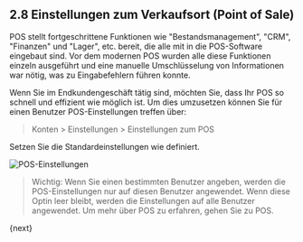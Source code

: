 ## 2.8 Einstellungen zum Verkaufsort (Point of Sale)

POS stellt fortgeschrittene Funktionen wie "Bestandsmanagement", "CRM", "Finanzen" und "Lager", etc. bereit, die alle mit in die POS-Software eingebaut sind. Vor dem modernen POS wurden alle diese Funktionen einzeln ausgeführt und eine manuelle Umschlüsselung von Informationen war nötig, was zu Eingabefehlern führen konnte.

Wenn Sie im Endkundengeschäft tätig sind, möchten Sie, dass Ihr POS so schnell und effizient wie möglich ist. Um dies umzusetzen können Sie für einen Benutzer POS-Einstellungen treffen über:

> Konten > Einstellungen > Einstellungen zum POS

Setzen Sie die Standardeinstellungen wie definiert.

<img class="screenshot" alt="POS-Einstellungen" src="{{docs_base_url}}/assets/img/pos-setting/pos-setting.png">

> Wichtig: Wenn Sie einen bestimmten Benutzer angeben, werden die POS-Einstellungen nur auf diesen Benutzer angewendet. Wenn diese Optin leer bleibt, werden die Einstellungen auf alle Benutzer angewendet. Um mehr über POS zu erfahren, gehen Sie zu POS.

{next}
